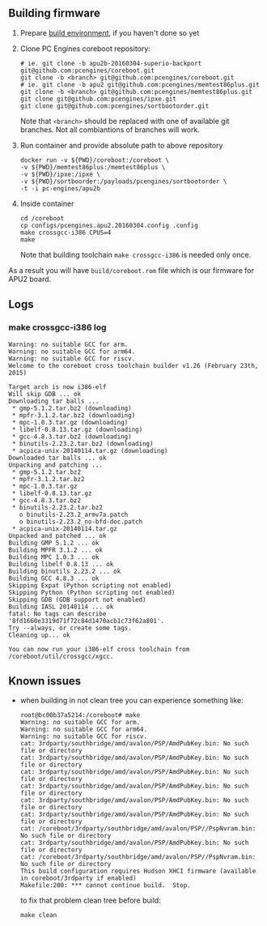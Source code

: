 Building firmware
-----------------

1. Prepare [build environment](building_env.md), if you haven't done so yet
2. Clone PC Engines coreboot repository:

    ```
    # ie. git clone -b apu2b-20160304-superio-backport git@github.com:pcengines/coreboot.git
    git clone -b <branch> git@github.com:pcengines/coreboot.git
    # ie. git clone -b apu2 git@github.com:pcengines/memtest86plus.git
    git clone -b <branch> git@github.com:pcengines/memtest86plus.git
    git clone git@github.com:pcengines/ipxe.git
    git clone git@github.com:pcengines/sortbootorder.git
    ```

    Note that `<branch>` should be replaced with one of available git branches.
    Not all combiantions of branches will work.

3. Run container and provide absolute path to above repository

    ```
    docker run -v ${PWD}/coreboot:/coreboot \
    -v ${PWD}/memtest86plus:/memtest86plus \
    -v ${PWD}/ipxe:/ipxe \
    -v ${PWD}/sortboorder:/payloads/pcengines/sortbootorder \
    -t -i pc-engines/apu2b
    ```
4. Inside container

    ```
    cd /coreboot
    cp configs/pcengines.apu2.20160304.config .config
    make crossgcc-i386 CPUS=4
    make
    ```

    Note that building toolchain `make crossgcc-i386` is needed only once.

As a result you will have `build/coreboot.rom` file which is our firmware for
APU2 board.

Logs
----

### make crossgcc-i386 log

```
Warning: no suitable GCC for arm.
Warning: no suitable GCC for arm64.
Warning: no suitable GCC for riscv.
Welcome to the coreboot cross toolchain builder v1.26 (February 23th, 2015)

Target arch is now i386-elf
Will skip GDB ... ok
Downloading tar balls ... 
 * gmp-5.1.2.tar.bz2 (downloading)
 * mpfr-3.1.2.tar.bz2 (downloading)
 * mpc-1.0.3.tar.gz (downloading)
 * libelf-0.8.13.tar.gz (downloading)
 * gcc-4.8.3.tar.bz2 (downloading)
 * binutils-2.23.2.tar.bz2 (downloading)
 * acpica-unix-20140114.tar.gz (downloading)
Downloaded tar balls ... ok
Unpacking and patching ... 
 * gmp-5.1.2.tar.bz2
 * mpfr-3.1.2.tar.bz2
 * mpc-1.0.3.tar.gz
 * libelf-0.8.13.tar.gz
 * gcc-4.8.3.tar.bz2
 * binutils-2.23.2.tar.bz2
   o binutils-2.23.2_armv7a.patch
   o binutils-2.23.2_no-bfd-doc.patch
 * acpica-unix-20140114.tar.gz
Unpacked and patched ... ok
Building GMP 5.1.2 ... ok
Building MPFR 3.1.2 ... ok
Building MPC 1.0.3 ... ok
Building libelf 0.8.13 ... ok
Building binutils 2.23.2 ... ok
Building GCC 4.8.3 ... ok
Skipping Expat (Python scripting not enabled)
Skipping Python (Python scripting not enabled)
Skipping GDB (GDB support not enabled)
Building IASL 20140114 ... ok
fatal: No tags can describe '8fd1660e3319d71f72c84d1470acb1c73f62a801'.
Try --always, or create some tags.
Cleaning up... ok

You can now run your i386-elf cross toolchain from /coreboot/util/crossgcc/xgcc.
```

Known issues
------------

* when building in not clean tree you can experience something like:

    ```
    root@bc00b37a5214:/coreboot# make
    Warning: no suitable GCC for arm.
    Warning: no suitable GCC for arm64.
    Warning: no suitable GCC for riscv.
    cat: 3rdparty/southbridge/amd/avalon/PSP/AmdPubKey.bin: No such file or directory
    cat: 3rdparty/southbridge/amd/avalon/PSP/AmdPubKey.bin: No such file or directory
    cat: 3rdparty/southbridge/amd/avalon/PSP/AmdPubKey.bin: No such file or directory
    cat: 3rdparty/southbridge/amd/avalon/PSP/AmdPubKey.bin: No such file or directory
    cat: 3rdparty/southbridge/amd/avalon/PSP/AmdPubKey.bin: No such file or directory
    cat: 3rdparty/southbridge/amd/avalon/PSP/AmdPubKey.bin: No such file or directory
    cat: /coreboot/3rdparty/southbridge/amd/avalon/PSP//PspNvram.bin: No such file or directory
    cat: 3rdparty/southbridge/amd/avalon/PSP/AmdPubKey.bin: No such file or directory
    cat: /coreboot/3rdparty/southbridge/amd/avalon/PSP//PspNvram.bin: No such file or directory
    This build configuration requires Hudson XHCI firmware (available in coreboot/3rdparty if enabled)
    Makefile:200: *** cannot continue build.  Stop.
    ```

    to fix that problem clean tree before build:

    ```
    make clean
    ```
